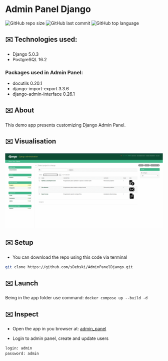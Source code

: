 # Admin Panel Django

![GitHub repo size](https://img.shields.io/github/repo-size/sDebski/AdminPanelDjango)
![GitHub last commit](https://img.shields.io/github/last-commit/sDebski/AdminPanelDjango?color=yellow)
![GitHub top language](https://img.shields.io/github/languages/top/sDebski/AdminPanelDjango?color=purple)

## ✉️ Technologies used:

- Django 5.0.3
- PostgreSQL 16.2

### Packages used in Admin Panel:

- docutils 0.20.1
- django-import-export 3.3.6
- django-admin-interface 0.26.1

## ✉️ About

This demo app presents customizing Django Admin Panel.

## ✉️ Visualisation

![](https://github.com/sDebski/AdminPanelDjango/blob/main/animacja.gif)

## ✉️ Setup

- You can download the repo using this code via terminal
```bash
git clone https://github.com/sDebski/AdminPanelDjango.git
```
## ✉️ Launch

Being in the app folder use command: `docker compose up --build -d`

## ✉️ Inspect

- Open the app in you browser at:
[admin_panel](http://localhost:8000/admin/)

- Login to admin panel, create and update users
```bash
login: admin
password: admin
```


